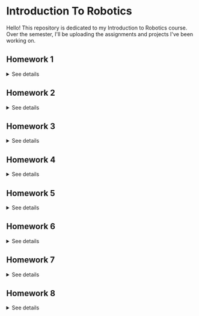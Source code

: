 # Introduction To Robotics

Hello! This repository is dedicated to my Introduction to Robotics course. Over the semester, I'll be uploading the assignments and projects I've been working on.

## Homework 1
<details>
  <summary>See details</summary>

  ### Create this repository.
</details>

## Homework 2
<details>
  <summary>See details</summary>

  ### This assignment focuses on controlling each channel (Red, Green, and Blue)of  an  RGB  LED  using  individual  potentiometers.
  ### Components: 
      RGB LED (at least 1)
      Potentiometers (at least 3)
      Resistors and wires as needed

  ### Task
      Use a separate potentiometer for controlling each color of the RGB LED:Red,Green, andBlue.  
      This control must leverage digital electronics.  
      Specifically,I  need  to  read  the  potentiometer’s  value  with  Arduino  and  then  write  a mapped value to the LED pins.

  ### Setup
  ![](https://github.com/AntoniaOancea/IntroductionToRobotics/blob/main/Homework%202/setup-2.jpg)

  ### [Video](https://youtu.be/AsdBe3tzsQs)

  ### [Code](https://github.com/AntoniaOancea/IntroductionToRobotics/blob/main/Homework%202/homework_2/homework_2.ino)

  </details>


## Homework 3
<details>
  <summary>See details</summary>

  ### This assignment involves simulating a 3-floor elevator control system using LEDs, buttons, and a buzzer with Arduino.
  ### Components: 
      • LEDs (At least 4: 3 for the floors and 1 for the elevator’s operational state)
      • Buttons (At least 3 for floor calls)
      • Buzzer (1)
      • Resistors and wires as needed

  ### Task
      Design a control system that simulates a 3-floor elevator using the Arduino platform. Here are the specific requirements:
      • LED Indicators: Each of the 3 LEDs should represent one of the 3 floors.
          The LED corresponding to the current floor should light up. Additionally,another LED should represent the elevator’s 
          operational state. It should blink when the elevator is moving and remain static when stationary.
      • Buttons: Implement 3 buttons that represent the call buttons from the 3 floors. When pressed, the elevator should simulate
      movement towards the floor after a short interval (2-3 seconds).
      • Buzzer : The buzzer should sound briefly during the following scenarios:
          – Elevator arriving at the desired floor (something resembling a ”cling”).
          – Elevator doors closing and movement (pro tip: split them into 2 different sounds)
      • State Change & Timers: If the elevator is already at the desired floor, pressing the button for that floor should have 
      no effect. Otherwise, after a button press, the elevator should ”wait for the doors to close” and then ”move” to the 
      corresponding floor. If the elevator is in movement, it should either do nothing or it should stack its decision 
      (get to the first programmed floor, open the doors, wait, close them and then go to the next desired floor).
      • Debounce: for the buttons to avoid unintentional repeated button presses

  ### Bonus:
  ##### Buzzer
  ##### Queue for elevator calls

  ### Setup
  ![](https://github.com/AntoniaOancea/IntroductionToRobotics/blob/main/Homework%203/homework3.jpg)

  ### [Video](https://www.youtube.com/watch?v=2bYAEGiis1o)

  ### [Code](https://github.com/AntoniaOancea/IntroductionToRobotics/blob/main/Homework%203/homework3/homework3.ino)

  </details>

  ## Homework 4
<details>
  <summary>See details</summary>

  ### This assignment involves using a joystick to control the position of the segment and set on/off the leds on the display.
  ### Components: 
      • 7-segment display
      • Joystick
      • Resistors and wires as needed

  ### Task
      • the initial position should be on the DP
      • the current position should blinck
      • the joystick control the movement from one segment to another
      • short press on the button should change the segment state from ON to OFF or from OFF to ON
      • long pressing the button resets the entire display by turning all the segments OFF and moving the current position to DP

  ### Table for corresponding movement
  ![](https://github.com/AntoniaOancea/IntroductionToRobotics/blob/main/Homework%204/image.png)

      
  ### Setup
  ![](https://github.com/AntoniaOancea/IntroductionToRobotics/blob/main/Homework%204/homework4.jpg)

  ### [Video](https://www.youtube.com/watch?v=t3oWBuS-0tk)

  ### [Code](https://github.com/AntoniaOancea/IntroductionToRobotics/blob/main/Homework%204/homework4/homework4.ino)

  </details>

  ## Homework 5
<details>
  <summary>See details</summary>

  ### This assignment involves using a 4 digits 7 segment display to implement a stopwatcher timer with a functionality for saving laps.
  ### Components: 
      • 4 digit 7-segment display
      • 3 buttons
      • Resistors and wires as needed

  ### Task
      • Implement 3 buttons: LAP, START/STOP, RESET 
      • Start with "000.0". Press START button  => the timer will start.
      • LAP button will save the current time if timer is not in pause mode, else it will display saved laps.
      • If the timer is in PAUSE mode, Reset button will restart timer showing "000.0".
 
  ### Setup
  ![](https://github.com/AntoniaOancea/IntroductionToRobotics/blob/main/Homework%205/homework5.jpg)

  ### [Video](https://www.youtube.com/watch?v=X44U0F4q8nE)

  ### [Code](https://github.com/AntoniaOancea/IntroductionToRobotics/blob/main/Homework%205/homework5/homework5.ino)

  </details>

   ## Homework 6
<details>
  <summary>See details</summary>

  ### This assignment involves using Serial Monitor as an Interctive Menu for controlling Sensor Readings and LED Colors.
  ### Components: 
      • Ultrasonic Sensor (HC-SR04)
      • LDR (Light-Dependent Resistor)
      • RGB LED
      • 3 buttons
      • Resistors and wires as needed

  ### Task
      Interactive Menu in Serial Monitor with the following options:
        1.Sensor Settings
          1.1. Sensor Sampling Interval => ask for a value between 1 and 10
          1.2. Ultrasonic Alert Treshold => ask for a value
          1.3. LDR Alert Treshold => ask for a value
        2.Reset Logger Data
          2.1. Yes => delete all data from EEPROM
          2.2. No => return to principal menu without any modification
        3.System Status
          3.1.Current Sensor Readings => show current sensor values
          3.2.Current Sensor Settings => show current sensor settings 
          3.3.Display Logged Data => show data from EEPROM
          3.4.Back => back to principal menu
        4.RGB LED Control
          4.1. Manual Color Control => set led color
            4.1.1.Red
            4.1.2.Green
            4.1.3.Blue
            4.1.4.Back
          4.2.LED: Toggle Automatic ON/OFF => if it's ON , LED will be green
          4.3.Back 
  ### Setup
  ![](https://github.com/AntoniaOancea/IntroductionToRobotics/blob/main/Homework%206/homework6.jpg)

  ### [Video](https://www.youtube.com/watch?v=eQnhL6g1S2o)

  ### [Code](https://github.com/AntoniaOancea/IntroductionToRobotics/blob/main/Homework%206/homework6/homework6.ino)

  </details>

  ## Homework 7
<details>
  <summary>See details</summary>

  ### This assignment involves using the 8x8 matrix to create a game. I made a game similar to bomberman.
  ### Components: 
      • 8x8 LED matrix
      • joystick
      • MAX7219
      • 2 buttons
      • Resistors and wires as needed

  ### Task
      The game should contain 3 types of object. I chose to use walls, player and bomb.
      The walls are the lights that are always on. The player and the bomb should blink, the bomb faster than the player.
      The walls and the player are randomly generated. The bomb is set by the player to break down the walls.
      The player should run away from the bomb's range after placing it on the map. 
      The bomb will explode 5 seconds after it is placed and will destroy the first wall on each direction (up, down, left, right).
      If the player is in range of the bomb when it explodes, he will lose the game.
      If the player manages to break down all the walls, he wins.
      The player sets the bomb and moves on the map with the joystick.
  
    Bonus:    
      I added 3 animations depending on the stage of the game. A smiley face before the game starts, a sad face if the player lost and a crown if he won.
      I used 2 buttons: start/pause and reset.
  ### Setup
  ![](https://github.com/AntoniaOancea/IntroductionToRobotics/blob/main/Homework%207/homework7.jpg)

  ### [Video](https://youtu.be/XaEDOVq2WG4)

  ### [Code](https://github.com/AntoniaOancea/IntroductionToRobotics/blob/main/Homework%207/homework7/homework7.ino)

  </details>


  ## Homework 8
<details>
  <summary>See details</summary>

  ### This assignment involves using the LCD Display to create a menu for the matrix game.
  ### Components: 
      • 8x8 LED matrix
      • LCD
      • potentiometer
      • joystick
      • MAX7219
      • 1 button
      • Resistors and wires as needed

  ### Task
      1. Intro Message : 
      2. Menu:
        1.1. Start Game
        1.2. Settings
          1.2.1. LCD Brightness
          1.2.1. Matrix Brightness
        1.3. About
      3.End Message (when the player finish the game will receive a message)
  ### Setup
  ![](https://github.com/AntoniaOancea/IntroductionToRobotics/blob/main/Homework%208/homework8-setup.jpg)

  ### [Video](https://youtu.be/BGwpUGSWhT4)

  ### [Code](https://github.com/AntoniaOancea/IntroductionToRobotics/blob/main/Homework%208/homework8/homework8.ino)

  </details>



